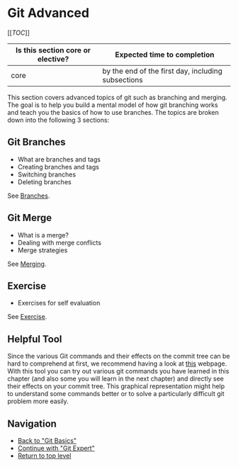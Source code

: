 # Git Advanced

\[\[_TOC_\]\]

| Is this section core or elective? | Expected time to completion |
| --- | ---- |
| core | by the end of the first day, including subsections |

This section covers advanced topics of git such as branching and merging. The
goal is to help you build a mental model of how git branching works and teach
you the basics of how to use branches. The topics are broken down into the
following 3 sections:

## Git Branches

- What are branches and tags
- Creating branches and tags
- Switching branches
- Deleting branches

See [Branches](./Branches).

## Git Merge

- What is a merge?
- Dealing with merge conflicts
- Merge strategies

See [Merging](./Merging).

## Exercise

- Exercises for self evaluation

See [Exercise](./Exercises).

## Helpful Tool

Since the various Git commands and their effects on the commit tree can be hard
to comprehend at first, we recommend having a look at
[this](https://learngitbranching.js.org/) webpage.
With this tool you can try out various git commands you have learned in this
chapter (and also some you will learn in the next chapter) and directly see
their effects on your commit tree. This graphical representation might help
to understand some commands better or to solve a particularly difficult git
problem more easily.

## Navigation

- [Back to "Git Basics"](../GitBasics)
- [Continue with "Git Expert"](../GitExpert)
- [Return to top level](../../home)
